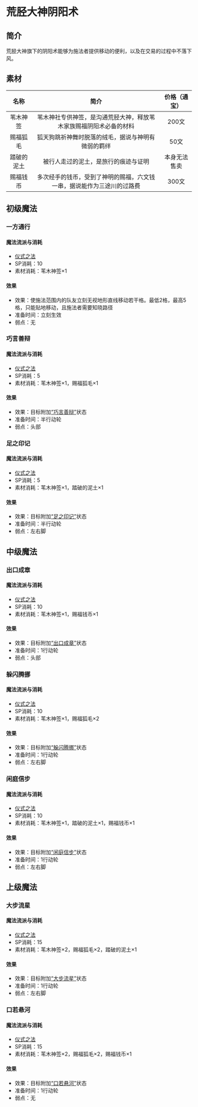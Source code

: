 # 荒胫大神阴阳术

## 简介

荒胫大神旗下的阴阳术能够为施法者提供移动的便利，以及在交易的过程中不落下风。

## 素材

名称|简介|价格（通宝）
:--:|:--:|:--:
苇木神签|苇木神社专供神签，是沟通荒胫大神，释放苇木家族赐福阴阳术必备的材料|200文
赐福狐毛|狐天狗跳祈神舞时脱落的绒毛，据说与神明有微弱的羁绊|50文
踏破的泥土|被行人走过的泥土，是旅行的痕迹与证明|本身无法售卖
赐福钱币|多次经手的钱币，受到了神明的赐福，六文钱一串，据说能作为三途川的过路费|300文

## 初级魔法

### 一方通行

#### 魔法流派与消耗

* <a href="/rules/V4.x rules/8·magic/#仪式之法" target="_blank">仪式之法</a>
* SP消耗：10
* 素材消耗：苇木神签×1

#### 效果

* 效果：使施法范围内的队友立刻无视地形直线移动若干格。最低2格，最高5格，只能贴地移动，且施法者需要知晓路径
* 准备时间：立刻生效
* 弱点：无

### 巧言善辩

#### 魔法流派与消耗

* <a href="/rules/V4.x rules/8·magic/#仪式之法" target="_blank">仪式之法</a>
* SP消耗：5
* 素材消耗：苇木神签×1，赐福狐毛×1

#### 效果

* 效果：目标附加<a href="../../../../status/normal/#巧言善辩" target="_blank">“巧言善辩”</a>状态
* 准备时间：半行动轮
* 弱点：头部

### 足之印记

#### 魔法流派与消耗

* <a href="/rules/V4.x rules/8·magic/#仪式之法" target="_blank">仪式之法</a>
* SP消耗：5
* 素材消耗：苇木神签×1，踏破的泥土×1

#### 效果

* 效果：目标附加<a href="../../../../status/normal/#足之印记" target="_blank">“足之印记”</a>状态
* 准备时间：半行动轮
* 弱点：左右脚

## 中级魔法

### 出口成章

#### 魔法流派与消耗

* <a href="/rules/V4.x rules/8·magic/#仪式之法" target="_blank">仪式之法</a>
* SP消耗：10
* 素材消耗：苇木神签×1，赐福钱币×1

#### 效果

* 效果：目标附加<a href="../../../../status/normal/#出口成章" target="_blank">“出口成章”</a>状态
* 准备时间：1行动轮
* 弱点：头部

### 躲闪腾挪

#### 魔法流派与消耗

* <a href="/rules/V4.x rules/8·magic/#仪式之法" target="_blank">仪式之法</a>
* SP消耗：10
* 素材消耗：苇木神签×1，赐福狐毛×2

#### 效果

* 效果：目标附加<a href="../../../../status/normal/#躲闪腾挪" target="_blank">“躲闪腾挪”</a>状态
* 准备时间：1行动轮
* 弱点：左右脚

### 闲庭信步

#### 魔法流派与消耗

* <a href="/rules/V4.x rules/8·magic/#仪式之法" target="_blank">仪式之法</a>
* SP消耗：10
* 素材消耗：苇木神签×1，踏破的泥土×1，赐福钱币×1

#### 效果

* 效果：目标附加<a href="../../../../status/normal/#闲庭信步" target="_blank">“闲庭信步”</a>状态
* 准备时间：1行动轮
* 弱点：左右脚

## 上级魔法

### 大步流星

#### 魔法流派与消耗

* <a href="/rules/V4.x rules/8·magic/#仪式之法" target="_blank">仪式之法</a>
* SP消耗：15
* 素材消耗：苇木神签×2，赐福狐毛×2，踏破的泥土×1

#### 效果

* 效果：目标附加<a href="../../../../status/normal/#大步流星" target="_blank">“大步流星”</a>状态
* 准备时间：1行动轮
* 弱点：左右脚

### 口若悬河

#### 魔法流派与消耗

* <a href="/rules/V4.x rules/8·magic/#仪式之法" target="_blank">仪式之法</a>
* SP消耗：15
* 素材消耗：苇木神签×2，赐福狐毛×2，赐福钱币×1

#### 效果

* 效果：目标附加<a href="../../../../status/normal/#口若悬河" target="_blank">“口若悬河”</a>状态
* 准备时间：1行动轮
* 弱点：无
